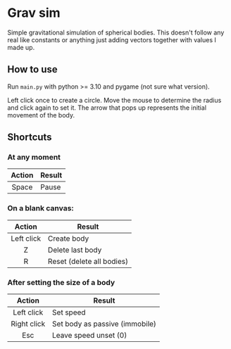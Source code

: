 # Grav sim
Simple gravitational simulation of spherical bodies. This doesn't follow any
real like constants or anything just adding vectors together with values I made
up.

## How to use
Run `main.py` with python >= 3.10 and pygame (not sure what version).

Left click once to create a circle. Move the mouse to determine the radius and
click again to set it. The arrow that pops up represents the initial movement
of the body.

## Shortcuts
### At any moment
| Action | Result |
|  :---: | ---    |
| Space  | Pause |

### On a blank canvas:
|   Action   | Result                    |
|   :---:    | ---                       |
| Left click | Create body               |
| Z          | Delete last body          |
| R          | Reset (delete all bodies) |

### After setting the size of a body
|    Action   | Result                         |
|    :---:    | ---                            |
| Left click  | Set speed                      |
| Right click | Set body as passive (immobile) |
| Esc         | Leave speed unset (0)          |
